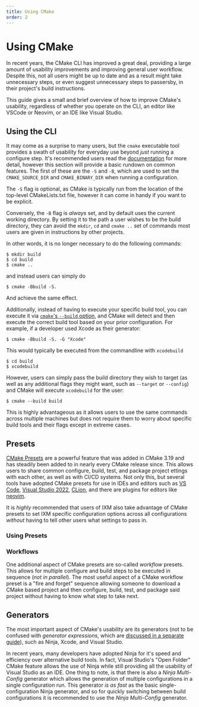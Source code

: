 ```yaml
---
title: Using CMake
order: 2
---
```


# Using CMake

In recent years, the CMake CLI has improved a great deal, providing a large
amount of usability improvements and improving general user workflow. Despite
this, not all users might be up to date and as a result might take unnecessary
steps, or even suggest unnecessary steps to passersby, in their project's build
instructions.

This guide gives a small and brief overview of how to improve CMake's
usability, regardless of whether you operate on the CLI, an editor like VSCode
or Neovim, or an IDE like Visual Studio.

## Using the CLI

It may come as a surprise to many users, but the `cmake` executable tool
provides a swath of usability for everyday use beyond *just* running a
configure step. It's recommended users read the [documentation][cmake-cli] for
more detail, however this section will provide a basic rundown on common
features. The first of these are the `-S` and `-B`, which are used to set the
`CMAKE_SOURCE_DIR` and `CMAKE_BINARY_DIR` when running a configuration.

The `-S` flag is optional, as CMake is typically run from the location of the
top-level CMakeLists.txt file, however it can come in handy if you want to be
explicit.

Conversely, the `-B` flag is *always* set, and by default uses the current
working directory. By setting it to the path a user wishes to be the build
directory, they can avoid the `mkdir`, `cd` and `cmake ..` set of commands most
users are given in instructions by other projects.

In other words, it is no longer necessary to do the following commands:

```console
$ mkdir build
$ cd build
$ cmake ..
```

and instead users can simply do

```console
$ cmake -Bbuild -S.
```

And achieve the same effect.

Additionally, instead of having to execute your specific build tool, you can
execute it via [`cmake`'s `--build` option][--build], and CMake will detect and then execute
the correct build tool based on your prior configuration. For example, if a
developer used Xcode as their generator:

```console
$ cmake -Bbuild -S. -G "Xcode"
```

This would typically be executed from the commandline with `xcodebuild`

```console
$ cd build
$ xcodebuild
```

However, users can simply pass the build directory they wish to target (as well
as any additional flags they might want, such as `--target` or `--config`) and
CMake will execute `xcodebuild` for the user:

```console
$ cmake --build build
```

This is highly advantageous as it allows users to use the same commands across
multiple machines but does not require them to worry about specific build tools
and their flags except in extreme cases.

## Presets

[CMake Presets][cmake-presets] are a powerful feature that was added in CMake
3.19 and has steadily been added to in nearly every CMake release since. This
allows users to share common configure, build, test, and package project
ettings with each other, as well as with CI/CD systems. Not only this, but
several tools have adopted CMake presets for use in IDEs and editors such as
[VS Code][vs-code], [Visual Studio 2022][vs-2022], [CLion][clion], and there
are plugins for editors like [neovim][neovim].

It is *highly* recommended that users of IXM also take advantage of CMake
presets to set IXM specific configuration options across all configurations
*without* having to tell other users what settings to pass in.

### Using Presets

### Workflows

One additional aspect of CMake presets are so-called *workflow* presets. This
allows for multiple configure and build steps to be executed in sequence (*not
in parallel*). The most useful aspect of a CMake workflow preset is a "fire and
forget" sequence allowing someone to download a CMake based project and then
configure, build, test, and package said project without having to know what
step to take next.

## Generators

The most important aspect of CMake's usability are its generators (not to be
confused with *generator expressions*, which are [discussed in a separate
guide](./generator-expressions.md)), such as Ninja, Xcode, and Visual Studio.

In recent years, many developers have adopted Ninja for it's speed and
efficiency over alternative build tools. In fact, Visual Studio's "Open Folder"
CMake feature allows the use of Ninja while still providing all the usability
of Visual Studio as an IDE. One thing to note, is that there is also a *Ninja
Multi-Config* generator which allows the generation of multiple configurations
in a single configuration run. This generator *is as fast* as the basic
single-configuration Ninja generator, and so for quickly switching between
build configurations it is recommended to use the *Ninja Multi-Config*
generator.

[cmake-presets]: https://cmake.org/cmake/help/latest/manual/cmake-presets.7.html
[cmake-cli]: https://cmake.org/cmake/help/latest/manual/cmake.1.html
[--build]: https://cmake.org/cmake/help/latest/manual/cmake.1.html#build-a-project

[neovim]: https://github.com/Civitasv/cmake-tools.nvim
[clion]: https://www.jetbrains.com/help/clion/cmake-presets.html
[vs-2022]: https://learn.microsoft.com/en-us/cpp/build/cmake-presets-vs
[vs-code]: https://github.com/microsoft/vscode-cmake-tools
